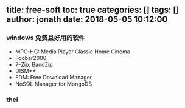 title: free-soft
toc: true
categories: []
tags: []
author: jonath
date: 2018-05-05 10:12:00
---
### windows 免费且好用的软件

- MPC-HC: Media Player Classic Home Cinema
- Foobar2000
- 7-Zip, BandZip
- DISM++
- FDM: Free Download Manager
- NoSQL Manager for MongoDB


### thei